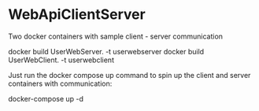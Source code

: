# WebApiClientServer
Two docker containers with sample client - server communication

docker build UserWebServer\. -t userwebserver
docker build UserWebClient\. -t userwebclient

Just run the docker compose up command to spin up the client and server containers with communication:

docker-compose up -d

